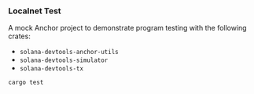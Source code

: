 ### Localnet Test

A mock Anchor project to demonstrate program testing with the following crates:
- `solana-devtools-anchor-utils`
- `solana-devtools-simulator`
- `solana-devtools-tx`

```
cargo test
```
